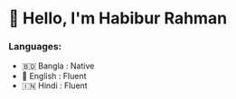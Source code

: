 # 👋 Hello, I'm Habibur Rahman


### Languages:
- 🇧🇩 Bangla : Native
- 🏴󠁧󠁢󠁥󠁮󠁧󠁿 English : Fluent
- 🇮🇳 Hindi : Fluent




